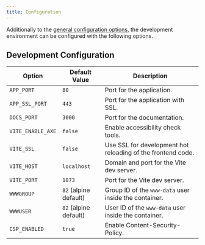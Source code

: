 ```yaml
---
title: Configuration
---
```


Additionally to the [general configuration options](../administration/03-configuration.md), the development environment can be configured with the following options.

## Development Configuration

| Option            | Default Value         | Description                                                 |
| ----------------- | --------------------- | ----------------------------------------------------------- |
| `APP_PORT`        | `80`                  | Port for the application.                                   |
| `APP_SSL_PORT`    | `443`                 | Port for the application with SSL.                          |
| `DOCS_PORT`       | `3000`                | Port for the documentation.                                 |
| `VITE_ENABLE_AXE` | `false`               | Enable accessibility check tools.                           |
| `VITE_SSL`        | `false`               | Use SSL for development hot reloading of the frontend code. |
| `VITE_HOST`       | `localhost`           | Domain and port for the Vite dev server.                    |
| `VITE_PORT`       | `1073`                | Port for the Vite dev server.                               |
| `WWWGROUP`        | `82` (alpine default) | Group ID of the `www-data` user inside the container.       |
| `WWWUSER`         | `82` (alpine default) | User ID of the `www-data` user inside the container.        |
| `CSP_ENABLED`     | `true`                | Enable Content-Security-Policy.                             |
